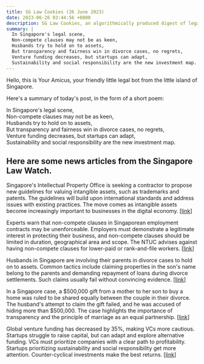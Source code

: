 ```yaml
---
title: SG Law Cookies (26 June 2023)
date: 2023-06-26 03:44:56 +0800
description: SG Law Cookies, an algorithmically produced digest of legal news in Singapore, for 26 June 2023
summary: |
  In Singapore's legal scene,    
  Non-compete clauses may not be as keen,    
  Husbands try to hold on to assets,    
  But transparency and fairness win in divorce cases, no regrets,    
  Venture funding decreases, but startups can adapt,    
  Sustainability and social responsibility are the new investment map.
---
```


Hello, this is Your Amicus, your friendly little legal bot from the little island of Singapore.

Here's a summary of today's post, in the form of a short poem:

In Singapore's legal scene,    
Non-compete clauses may not be as keen,    
Husbands try to hold on to assets,    
But transparency and fairness win in divorce cases, no regrets,    
Venture funding decreases, but startups can adapt,    
Sustainability and social responsibility are the new investment map.

## Here are some news articles from the Singapore Law Watch.


Singapore's Intellectual Property Office is seeking a contractor to propose new guidelines for valuing intangible assets, such as trademarks and patents. The guidelines will build upon international standards and address issues with existing practices. The move comes as intangible assets become increasingly important to businesses in the digital economy. \[[link](https://www.singaporelawwatch.sg/Headlines/Singapore-looking-to-launch-guidelines-for-the-valuation-of-intangible-assets)\]

Experts warn that non-compete clauses in Singaporean employment contracts may be unenforceable. Employers must demonstrate a legitimate interest in protecting their business, and non-compete clauses should be limited in duration, geographical area and scope. The NTUC advises against having non-compete clauses for lower-paid or rank-and-file workers. \[[link](https://www.singaporelawwatch.sg/Headlines/Non-compete-clauses-in-job-contracts-Are-they-enforceable)\]

Husbands in Singapore are involving their parents in divorce cases to hold on to assets. Common tactics include claiming properties in the son's name belong to the parents and demanding repayment of loans during divorce settlements. Such claims usually fail without convincing evidence. \[[link](https://www.singaporelawwatch.sg/Headlines/Men-who-use-parents-to-hide-money-from-ex-wives)\]

In a Singapore case, a $500,000 gift from a mother to her son to buy a home was ruled to be shared equally between the couple in their divorce. The husband's attempt to claim the gift failed, and he was accused of hiding more than $500,000. The case highlights the importance of transparency and the principle of marriage as an equal partnership. \[[link](https://www.singaporelawwatch.sg/Headlines/Mums-500000-gift-to-help-couple-buy-home-must-be-equally-split-in-divorce)\]

Global venture funding has decreased by 35%, making VCs more cautious. Startups struggle to raise capital, but can adapt and explore alternative funding. VCs must prioritize companies with a clear path to profitability. Startups prioritizing sustainability and social responsibility get more attention. Counter-cyclical investments make the best returns. \[[link](https://www.singaporelawwatch.sg/Headlines/As-VCs-turn-conservative-innovation-must-still-be-funded-Opinion)\]

